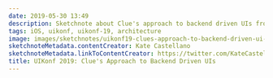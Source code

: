 ```yaml
---
date: 2019-05-30 13:49
description: Sketchnote about Clue's approach to backend driven UIs from UIKonf 2019
tags: iOS, uikonf, uikonf-19, architecture
image: images/sketchnotes/uikonf19-clues-approach-to-backend-driven-ui-small.jpg
sketchnoteMetadata.contentCreator: Kate Castellano
sketchnoteMetadata.linkToContentCreator: https://twitter.com/KateCastellano
title: UIKonf 2019: Clue's Approach to Backend Driven UIs
---
```

